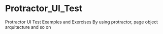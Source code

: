 # Protractor_UI_Test
Protractor UI Test Examples and Exercises By using protractor, page object arquitecture and so on
